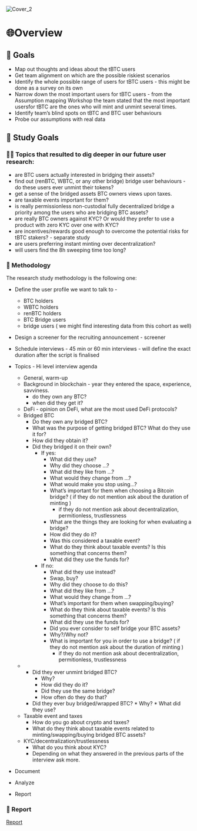![Cover_2](https://user-images.githubusercontent.com/40768736/191801630-de4f0a97-6ce3-4bc5-b95c-c7450579f35f.png)
# 🌐Overview

## 🎯 Goals

* Map out thoughts and ideas about the tBTC users
* Get team alignment on which are the possible riskiest scenarios
* Identify the whole possible range of users for tBTC users - this might be done as a survey on its own
* Narrow down the most important users for tBTC users - from the Assumption mapping Workshop the team stated that the most important usersfor tBTC are the ones who will mint and unmint several times.
* Identify team’s blind spots on tBTC and BTC user behaviours
* Probe our assumptions with real data

## 🎯 Study Goals

### 🕵️‍♀️ Topics that resulted to dig deeper in our future user research:

* are BTC users actually interested in bridging their assets?
* find out (renBTC, WBTC, or any other bridge) bridge user behaviours - do these users ever unmint their tokens? 
* get a sense of the bridged assets BTC owners views upon taxes. 
* are taxable events important for them?
* is really permissionless non-custodial fully decentralized bridge a priority among the users who are bridging BTC assets?
* are really BTC owners against KYC? Or would they prefer to use a product with zero KYC over one with KYC?
* are incentives/rewards good enough to overcome the potential risks for tBTC stakers? - separate study
* are users preferring instant minting over decentralization?
* will users find the 8h sweeping time too long?

### 💬 Methodology

The research study methodology is the following one:

* Define the user profile we want to talk to -
  * BTC holders 
  * WBTC holders
  * renBTC holders
  * BTC Bridge users
  * bridge users ( we might find interesting data from this cohort as well)
* Design a screener for the recruiting announcement - screener
* Schedule interviews - 45 min or 60 min interviews - will define the exact duration after the script is finalised 
* Topics -  Hi level interview agenda
  * General, warm-up
  * Background in blockchain - year they entered the space, experience, savviness.
    * do they own any BTC?
    * when did they get it?
  * DeFi - opinion on DeFi, what are the most used DeFi protocols? 
  * Bridged BTC 
    * Do they own any bridged BTC?
    * What was the purpose of getting bridged BTC? What do they use it for?
    * How did they obtain it?
    * Did they bridged it on their own?
      * If yes:
        * What did they use?
        * Why did they choose ...?
        * What did they like from ...?
        * What would they change from ...?
        * What would make you stop using...?
        * What’s important for them when choosing a Bitcoin bridge? ( if they do not mention ask about the duration of minting )
          * if they do not mention ask about decentralization, permitionless, trustlessness
        * What are the things they are looking for when evaluating a bridge?
        * How did they do it?
        * Was this considered a taxable event?
        * What do they think about taxable events? Is this something that concerns them?
        * What did they use the funds for?
      * If no:
        * What did they use instead?
        * Swap, buy?
        * Why did they choose to do this?
        * What did they like from ...?
        * What would they change from ...?
        * What’s important for them when swapping/buying?
        * What do they think about taxable events? Is this something that concerns them?
        * What did they use the funds for?
        * Did you ever consider to  self bridge your BTC assets?
        * Why?/Why not?
        * What is important for you in order to use a bridge? ( if they do not mention ask about the duration of minting )
          * if they do not mention ask about decentralization, permitionless, trustlessness
  * 
    * Did they ever unmint bridged BTC?
        * Why?
        * How did they do it?
        * Did they use the same bridge?
        * How often do they do that?
    * Did they ever buy bridged/wrapped BTC?
          * Why?
          * What did they use?
  * Taxable event and taxes
    * How do you go about crypto and taxes?
    * What do they think about taxable events related to minting/swapping/buying bridged BTC assets?
  * KYC/decentralization/trustlessness 
    * What do you think about KYC?
    * Depending on what they answered in the previous parts of the interview ask more.

* Document
* Analyze
* Report


### 🦄 Report

[Report](https://github.com/threshold-network/UX-User-Research/blob/main/tBTC-user-studies/generative-user-study/tBTC%20Generative%20User%20Research.pdf)
